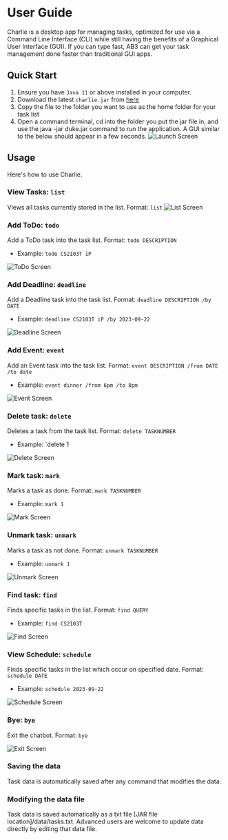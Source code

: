 # User Guide

Charlie is a desktop app for managing tasks, optimized for use via a Command Line Interface (CLI) 
while still having the benefits of a Graphical User Interface (GUI). 
If you can type fast, AB3 can get your task management done faster than traditional GUI apps.

## Quick Start
1. Ensure you have `Java 11` or above installed in your computer.
2. Download the latest `charlie.jar` from [here](https://github.com/shuyangk/ip/releases/tag/A-Release)
3. Copy the file to the folder you want to use as the home folder for your task list
4. Open a command terminal, cd into the folder you put the jar file in, 
   and use the java -jar duke.jar command to run the application.
   A GUI similar to the below should appear in a few seconds.
![Launch Screen](images/Launch.png)

## Usage
Here's how to use Charlie.

### View Tasks: `list`
Views all tasks currently stored in the list. Format: `list`
![List Screen](images/List.png)

### Add ToDo: `todo`
Add a ToDo task into the task list. Format: `todo DESCRIPTION`
- Example: `todo CS2103T iP`

![ToDo Screen](images/ToDo.png)

### Add Deadline: `deadline`
Add a Deadline task into the task list. Format: `deadline DESCRIPTION /by DATE`
- Example: `deadline CS2103T iP /by 2023-09-22`
  
![Deadline Screen](images/Deadline.png)

### Add Event: `event`
Add an Event task into the task list. Format: `event DESCRIPTION /from DATE /to date`
- Example: `event dinner /from 6pm /to 8pm`
  
![Event Screen](images/Event.png)


### Delete task: `delete`
Deletes a task from the task list. Format: `delete TASKNUMBER`
- Example: `delete 1

![Delete Screen](images/Delete.png)

### Mark task: `mark`
Marks a task as done. Format: `mark TASKNUMBER`
- Example: `mark 1` 
 
![Mark Screen](images/Mark.png)

### Unmark task: `unmark`
Marks a task as not done. Format: `unmark TASKNUMBER`
- Example: `unmark 1`
  
![Unmark Screen](images/Unmark.png)

### Find task: `find`
Finds specific tasks in the list. Format: `find QUERY`
- Example: `find CS2103T`
  
![Find Screen](images/Find.png)

### View Schedule: `schedule`
Finds specific tasks in the list which occur on specified date. Format: `schedule DATE`
- Example: `schedule 2023-09-22`
  
![Schedule Screen](images/Schedule.png)

### Bye: `bye`
Exit the chatbot. Format: `bye`

![Exit Screen](images/Bye.png)

### Saving the data
Task data is automatically saved after any command that modifies the data. 

### Modifying the data file
Task data is saved automatically as a txt file [JAR file location]/data/tasks.txt. 
Advanced users are welcome to update data directly by editing that data file.
